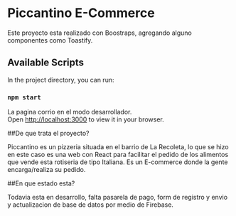 # Piccantino E-Commerce

Este proyecto esta realizado con Boostraps, agregando alguno componentes como Toastify.

## Available Scripts

In the project directory, you can run:

### `npm start`

La pagina corrio en el modo desarrollador.\
Open [http://localhost:3000](http://localhost:3000) to view it in your browser.

##De que trata el proyecto? 

Piccantino es un pizzeria situada en el barrio de La Recoleta, lo que se hizo en este caso es una web con React para facilitar el pedido de los alimentos que vende
esta rotiseria de tipo Italiana. Es un E-commerce donde la gente encarga/realiza su pedido.

##En que estado esta?

Todavia esta en desarrollo, falta pasarela de pago, form de registro y envio y actualizacion de base de datos por medio de Firebase.



